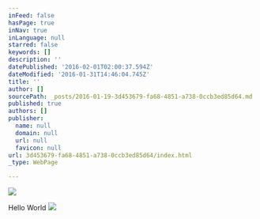 ```yaml
---
inFeed: false
hasPage: true
inNav: true
inLanguage: null
starred: false
keywords: []
description: ''
datePublished: '2016-02-01T02:00:37.594Z'
dateModified: '2016-01-31T14:46:04.745Z'
title: ''
author: []
sourcePath: _posts/2016-01-19-3d453679-fa68-4851-a738-0ccb3ed85d64.md
published: true
authors: []
publisher:
  name: null
  domain: null
  url: null
  favicon: null
url: 3d453679-fa68-4851-a738-0ccb3ed85d64/index.html
_type: WebPage

---
```

![](https://the-grid-user-content.s3-us-west-2.amazonaws.com/0edeaff3-d15a-4425-9d83-c88f78edb55a.jpg)

Hello World
![](https://the-grid-user-content.s3-us-west-2.amazonaws.com/30ae4374-26cd-4a24-8b36-0f18b18d9b23.jpg)